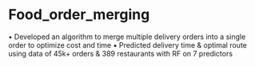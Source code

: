 # Food_order_merging
▪ Developed an algorithm to merge multiple delivery orders into a single order to optimize cost and time ▪ Predicted delivery time &amp; optimal route using data of 45k+ orders &amp; 389 restaurants with RF on 7 predictors

